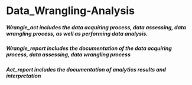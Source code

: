 # Data_Wrangling-Analysis

##### Wrangle_act includes the data acquiring process, data assessing, data wrangling process, as well as performing data analysis.
##### Wrangle_report includes the documentation of the data acquiring process, data assessing, data wrangling process
##### Act_report includes the documentation of analytics results and interpretation
